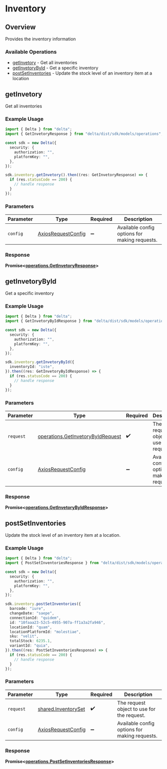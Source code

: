 # Inventory

## Overview

Provides the inventory information

### Available Operations

* [getInvetory](#getinvetory) - Get all inventories
* [getInvetoryById](#getinvetorybyid) - Get a specific inventory
* [postSetInventories](#postsetinventories) - Update the stock level of an inventory item at a location

## getInvetory

Get all inventories

### Example Usage

```typescript
import { Delta } from "delta";
import { GetInvetoryResponse } from "delta/dist/sdk/models/operations";

const sdk = new Delta({
  security: {
    authorization: "",
    platformKey: "",
  },
});

sdk.inventory.getInvetory().then((res: GetInvetoryResponse) => {
  if (res.statusCode == 200) {
    // handle response
  }
});
```

### Parameters

| Parameter                                                    | Type                                                         | Required                                                     | Description                                                  |
| ------------------------------------------------------------ | ------------------------------------------------------------ | ------------------------------------------------------------ | ------------------------------------------------------------ |
| `config`                                                     | [AxiosRequestConfig](https://axios-http.com/docs/req_config) | :heavy_minus_sign:                                           | Available config options for making requests.                |


### Response

**Promise<[operations.GetInvetoryResponse](../../models/operations/getinvetoryresponse.md)>**


## getInvetoryById

Get a specific inventory

### Example Usage

```typescript
import { Delta } from "delta";
import { GetInvetoryByIdResponse } from "delta/dist/sdk/models/operations";

const sdk = new Delta({
  security: {
    authorization: "",
    platformKey: "",
  },
});

sdk.inventory.getInvetoryById({
  inventoryId: "iste",
}).then((res: GetInvetoryByIdResponse) => {
  if (res.statusCode == 200) {
    // handle response
  }
});
```

### Parameters

| Parameter                                                                              | Type                                                                                   | Required                                                                               | Description                                                                            |
| -------------------------------------------------------------------------------------- | -------------------------------------------------------------------------------------- | -------------------------------------------------------------------------------------- | -------------------------------------------------------------------------------------- |
| `request`                                                                              | [operations.GetInvetoryByIdRequest](../../models/operations/getinvetorybyidrequest.md) | :heavy_check_mark:                                                                     | The request object to use for the request.                                             |
| `config`                                                                               | [AxiosRequestConfig](https://axios-http.com/docs/req_config)                           | :heavy_minus_sign:                                                                     | Available config options for making requests.                                          |


### Response

**Promise<[operations.GetInvetoryByIdResponse](../../models/operations/getinvetorybyidresponse.md)>**


## postSetInventories

Update the stock level of an inventory item at a location.

### Example Usage

```typescript
import { Delta } from "delta";
import { PostSetInventoriesResponse } from "delta/dist/sdk/models/operations";

const sdk = new Delta({
  security: {
    authorization: "",
    platformKey: "",
  },
});

sdk.inventory.postSetInventories({
  barcode: "iure",
  changeDate: "saepe",
  connectionId: "quidem",
  id: "10faaa23-52c5-4955-907a-ff1a3a2fa946",
  locationId: "quam",
  locationPlatformId: "molestiae",
  sku: "velit",
  totalStock: 6235.1,
  variantId: "quia",
}).then((res: PostSetInventoriesResponse) => {
  if (res.statusCode == 200) {
    // handle response
  }
});
```

### Parameters

| Parameter                                                    | Type                                                         | Required                                                     | Description                                                  |
| ------------------------------------------------------------ | ------------------------------------------------------------ | ------------------------------------------------------------ | ------------------------------------------------------------ |
| `request`                                                    | [shared.InventorySet](../../models/shared/inventoryset.md)   | :heavy_check_mark:                                           | The request object to use for the request.                   |
| `config`                                                     | [AxiosRequestConfig](https://axios-http.com/docs/req_config) | :heavy_minus_sign:                                           | Available config options for making requests.                |


### Response

**Promise<[operations.PostSetInventoriesResponse](../../models/operations/postsetinventoriesresponse.md)>**

